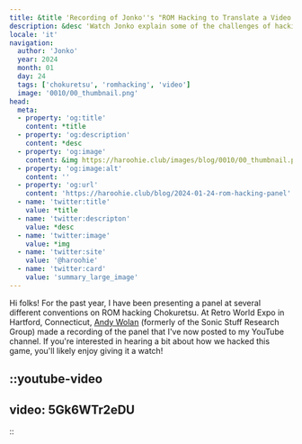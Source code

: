 ```yaml
---
title: &title 'Recording of Jonko''s "ROM Hacking to Translate a Video Game" Panel Released'
description: &desc 'Watch Jonko explain some of the challenges of hacking Chokuretsu to a live audience at Retro World Expo'
locale: 'it'
navigation:
  author: 'Jonko'
  year: 2024
  month: 01
  day: 24
  tags: ['chokuretsu', 'romhacking', 'video']
  image: '0010/00_thumbnail.png'
head:
  meta:
  - property: 'og:title'
    content: *title
  - property: 'og:description'
    content: *desc
  - property: 'og:image'
    content: &img https://haroohie.club/images/blog/0010/00_thumbnail.png
  - property: 'og:image:alt'
    content: ''
  - property: 'og:url'
    content: 'https://haroohie.club/blog/2024-01-24-rom-hacking-panel'
  - name: 'twitter:title'
    value: *title
  - name: 'twitter:descripton'
    value: *desc
  - name: 'twitter:image'
    value: *img
  - name: 'twitter:site'
    value: '@haroohie'
  - name: 'twitter:card'
    value: 'summary_large_image'
---
```

Hi folks! For the past year, I have been presenting a panel at several different conventions on ROM hacking Chokuretsu.
At Retro World Expo in Hartford, Connecticut, [Andy Wolan](https://www.youtube.com/@andywolan) (formerly of the Sonic Stuff Research Group)
made a recording of the panel that I've now posted to my YouTube channel. If you're interested in hearing a bit about how we hacked
this game, you'll likely enjoy giving it a watch!

::youtube-video
----
video: 5Gk6WTr2eDU
----
::

